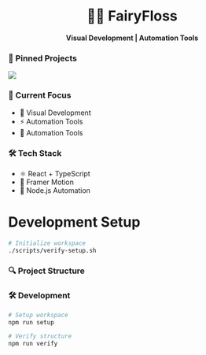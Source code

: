 <h1 align="center">🧚‍♀️ FairyFloss</h1>

<p align="center">
  <strong>Visual Development | Automation Tools</strong>
</p>

### 📌 Pinned Projects

<a href="https://github.com/fknfairyfloss/builder-templates">
  <img align="center" src="https://github-readme-stats.vercel.app/api/pin/?username=fknfairyfloss&repo=builder-templates&theme=dark" />
</a>

### 🎯 Current Focus

- 🎨 Visual Development
- ⚡ Automation Tools
- 🤖 Automation Tools

### 🛠️ Tech Stack

- ⚛️ React + TypeScript
- 🎨 Framer Motion
- 🔄 Node.js Automation

# Development Setup
```bash
# Initialize workspace
./scripts/verify-setup.sh
```

### 🔍 Project Structure 

### 🛠️ Development

```bash
# Setup workspace
npm run setup

# Verify structure
npm run verify
```